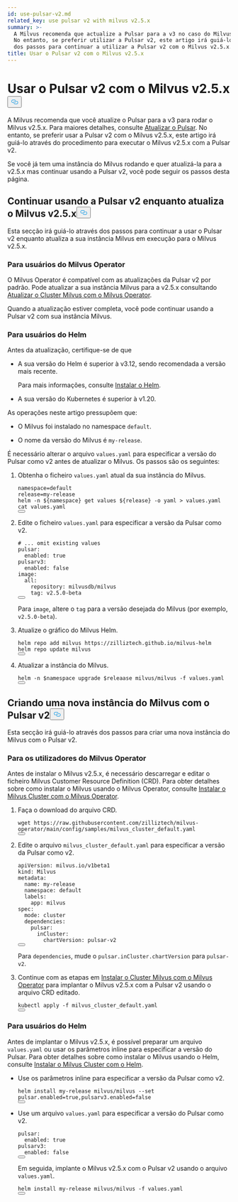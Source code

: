 ```yaml
---
id: use-pulsar-v2.md
related_key: use pulsar v2 with milvus v2.5.x
summary: >-
  A Milvus recomenda que actualize a Pulsar para a v3 no caso do Milvus v2.5.x.
  No entanto, se preferir utilizar a Pulsar v2, este artigo irá guiá-lo através
  dos passos para continuar a utilizar a Pulsar v2 com o Milvus v2.5.x.
title: Usar o Pulsar v2 com o Milvus v2.5.x
---
```

<h1 id="Use-Pulsar-v2-with-Milvus-v25x" class="common-anchor-header">Usar o Pulsar v2 com o Milvus v2.5.x<button data-href="#Use-Pulsar-v2-with-Milvus-v25x" class="anchor-icon" translate="no">
      <svg translate="no"
        aria-hidden="true"
        focusable="false"
        height="20"
        version="1.1"
        viewBox="0 0 16 16"
        width="16"
      >
        <path
          fill="#0092E4"
          fill-rule="evenodd"
          d="M4 9h1v1H4c-1.5 0-3-1.69-3-3.5S2.55 3 4 3h4c1.45 0 3 1.69 3 3.5 0 1.41-.91 2.72-2 3.25V8.59c.58-.45 1-1.27 1-2.09C10 5.22 8.98 4 8 4H4c-.98 0-2 1.22-2 2.5S3 9 4 9zm9-3h-1v1h1c1 0 2 1.22 2 2.5S13.98 12 13 12H9c-.98 0-2-1.22-2-2.5 0-.83.42-1.64 1-2.09V6.25c-1.09.53-2 1.84-2 3.25C6 11.31 7.55 13 9 13h4c1.45 0 3-1.69 3-3.5S14.5 6 13 6z"
        ></path>
      </svg>
    </button></h1><p>A Milvus recomenda que você atualize o Pulsar para a v3 para rodar o Milvus v2.5.x. Para maiores detalhes, consulte <a href="/docs/pt/upgrade-pulsar-v3.md">Atualizar o Pulsar</a>. No entanto, se preferir usar a Pulsar v2 com o Milvus v2.5.x, este artigo irá guiá-lo através do procedimento para executar o Milvus v2.5.x com a Pulsar v2.</p>
<p>Se você já tem uma instância do Milvus rodando e quer atualizá-la para a v2.5.x mas continuar usando a Pulsar v2, você pode seguir os passos desta página.</p>
<h2 id="Continue-using-Pulsar-v2-while-upgrading-Milvus-v25x" class="common-anchor-header">Continuar usando a Pulsar v2 enquanto atualiza o Milvus v2.5.x<button data-href="#Continue-using-Pulsar-v2-while-upgrading-Milvus-v25x" class="anchor-icon" translate="no">
      <svg translate="no"
        aria-hidden="true"
        focusable="false"
        height="20"
        version="1.1"
        viewBox="0 0 16 16"
        width="16"
      >
        <path
          fill="#0092E4"
          fill-rule="evenodd"
          d="M4 9h1v1H4c-1.5 0-3-1.69-3-3.5S2.55 3 4 3h4c1.45 0 3 1.69 3 3.5 0 1.41-.91 2.72-2 3.25V8.59c.58-.45 1-1.27 1-2.09C10 5.22 8.98 4 8 4H4c-.98 0-2 1.22-2 2.5S3 9 4 9zm9-3h-1v1h1c1 0 2 1.22 2 2.5S13.98 12 13 12H9c-.98 0-2-1.22-2-2.5 0-.83.42-1.64 1-2.09V6.25c-1.09.53-2 1.84-2 3.25C6 11.31 7.55 13 9 13h4c1.45 0 3-1.69 3-3.5S14.5 6 13 6z"
        ></path>
      </svg>
    </button></h2><p>Esta secção irá guiá-lo através dos passos para continuar a usar o Pulsar v2 enquanto atualiza a sua instância Milvus em execução para o Milvus v2.5.x.</p>
<h3 id="For-Milvus-Operator-users" class="common-anchor-header">Para usuários do Milvus Operator</h3><p>O Milvus Operator é compatível com as atualizações da Pulsar v2 por padrão. Pode atualizar a sua instância Milvus para a v2.5.x consultando <a href="/docs/pt/upgrade_milvus_cluster-operator.md">Atualizar o Cluster Milvus com o Milvus Operator</a>.</p>
<p>Quando a atualização estiver completa, você pode continuar usando a Pulsar v2 com sua instância Milvus.</p>
<h3 id="For-Helm-users" class="common-anchor-header">Para usuários do Helm</h3><p>Antes da atualização, certifique-se de que</p>
<ul>
<li><p>A sua versão do Helm é superior à v3.12, sendo recomendada a versão mais recente.</p>
<p>Para mais informações, consulte <a href="https://helm.sh/docs/intro/install/">Instalar o Helm</a>.</p></li>
<li><p>A sua versão do Kubernetes é superior à v1.20.</p></li>
</ul>
<p>As operações neste artigo pressupõem que:</p>
<ul>
<li><p>O Milvus foi instalado no namespace <code translate="no">default</code>.</p></li>
<li><p>O nome da versão do Milvus é <code translate="no">my-release</code>.</p></li>
</ul>
<p>É necessário alterar o arquivo <code translate="no">values.yaml</code> para especificar a versão do Pulsar como v2 antes de atualizar o Milvus. Os passos são os seguintes:</p>
<ol>
<li><p>Obtenha o ficheiro <code translate="no">values.yaml</code> atual da sua instância do Milvus.</p>
<pre><code translate="no" class="language-bash">namespace=default
release=my-release
helm -n <span class="hljs-variable">${namespace}</span> get values <span class="hljs-variable">${release}</span> -o yaml &gt; values.yaml
<span class="hljs-built_in">cat</span> values.yaml
<button class="copy-code-btn"></button></code></pre></li>
<li><p>Edite o ficheiro <code translate="no">values.yaml</code> para especificar a versão da Pulsar como v2.</p>
<pre><code translate="no" class="language-yaml"><span class="hljs-comment"># ... omit existing values</span>
<span class="hljs-attr">pulsar:</span>
  <span class="hljs-attr">enabled:</span> <span class="hljs-literal">true</span>
<span class="hljs-attr">pulsarv3:</span>
  <span class="hljs-attr">enabled:</span> <span class="hljs-literal">false</span>
<span class="hljs-attr">image:</span>
  <span class="hljs-attr">all:</span>
    <span class="hljs-attr">repository:</span> <span class="hljs-string">milvusdb/milvus</span>
    <span class="hljs-attr">tag:</span> <span class="hljs-string">v2.5.0-beta</span> 
<button class="copy-code-btn"></button></code></pre>
<p>Para <code translate="no">image</code>, altere o <code translate="no">tag</code> para a versão desejada do Milvus (por exemplo, <code translate="no">v2.5.0-beta</code>).</p></li>
<li><p>Atualize o gráfico do Milvus Helm.</p>
<pre><code translate="no" class="language-bash">helm repo add milvus https://zilliztech.github.io/milvus-helm
helm repo update milvus
<button class="copy-code-btn"></button></code></pre></li>
<li><p>Atualizar a instância do Milvus.</p>
<pre><code translate="no" class="language-bash">helm -n <span class="hljs-variable">$namespace</span> upgrade <span class="hljs-variable">$releaase</span> milvus/milvus -f values.yaml
<button class="copy-code-btn"></button></code></pre></li>
</ol>
<h2 id="Creating-a-new-Milvus-instance-with-Pulsar-v2" class="common-anchor-header">Criando uma nova instância do Milvus com o Pulsar v2<button data-href="#Creating-a-new-Milvus-instance-with-Pulsar-v2" class="anchor-icon" translate="no">
      <svg translate="no"
        aria-hidden="true"
        focusable="false"
        height="20"
        version="1.1"
        viewBox="0 0 16 16"
        width="16"
      >
        <path
          fill="#0092E4"
          fill-rule="evenodd"
          d="M4 9h1v1H4c-1.5 0-3-1.69-3-3.5S2.55 3 4 3h4c1.45 0 3 1.69 3 3.5 0 1.41-.91 2.72-2 3.25V8.59c.58-.45 1-1.27 1-2.09C10 5.22 8.98 4 8 4H4c-.98 0-2 1.22-2 2.5S3 9 4 9zm9-3h-1v1h1c1 0 2 1.22 2 2.5S13.98 12 13 12H9c-.98 0-2-1.22-2-2.5 0-.83.42-1.64 1-2.09V6.25c-1.09.53-2 1.84-2 3.25C6 11.31 7.55 13 9 13h4c1.45 0 3-1.69 3-3.5S14.5 6 13 6z"
        ></path>
      </svg>
    </button></h2><p>Esta secção irá guiá-lo através dos passos para criar uma nova instância do Milvus com o Pulsar v2.</p>
<h3 id="For-Milvus-Operator-users" class="common-anchor-header">Para os utilizadores do Milvus Operator</h3><p>Antes de instalar o Milvus v2.5.x, é necessário descarregar e editar o ficheiro Milvus Customer Resource Definition (CRD). Para obter detalhes sobre como instalar o Milvus usando o Milvus Operator, consulte <a href="/docs/pt/install_cluster-milvusoperator.md">Instalar o Milvus Cluster com o Milvus Operator</a>.</p>
<ol>
<li><p>Faça o download do arquivo CRD.</p>
<pre><code translate="no" class="language-bash">wget https://raw.githubusercontent.com/zilliztech/milvus-operator/main/config/samples/milvus_cluster_default.yaml
<button class="copy-code-btn"></button></code></pre></li>
<li><p>Edite o arquivo <code translate="no">milvus_cluster_default.yaml</code> para especificar a versão da Pulsar como v2.</p>
<pre><code translate="no" class="language-yaml"><span class="hljs-attr">apiVersion:</span> <span class="hljs-string">milvus.io/v1beta1</span>
<span class="hljs-attr">kind:</span> <span class="hljs-string">Milvus</span>
<span class="hljs-attr">metadata:</span>
  <span class="hljs-attr">name:</span> <span class="hljs-string">my-release</span>
  <span class="hljs-attr">namespace:</span> <span class="hljs-string">default</span>
  <span class="hljs-attr">labels:</span>
    <span class="hljs-attr">app:</span> <span class="hljs-string">milvus</span>
<span class="hljs-attr">spec:</span>
  <span class="hljs-attr">mode:</span> <span class="hljs-string">cluster</span>
  <span class="hljs-attr">dependencies:</span>
    <span class="hljs-attr">pulsar:</span>
      <span class="hljs-attr">inCluster:</span>
        <span class="hljs-attr">chartVersion:</span> <span class="hljs-string">pulsar-v2</span>
<button class="copy-code-btn"></button></code></pre>
<p>Para <code translate="no">dependencies</code>, mude o <code translate="no">pulsar.inCluster.chartVersion</code> para <code translate="no">pulsar-v2</code>.</p></li>
<li><p>Continue com as etapas em <a href="https://milvus.io/docs/install_cluster-milvusoperator.md#Deploy-Milvus">Instalar o Cluster Milvus com o Milvus Operator</a> para implantar o Milvus v2.5.x com a Pulsar v2 usando o arquivo CRD editado.</p>
<pre><code translate="no" class="language-bash">kubectl apply -f milvus_cluster_default.yaml
<button class="copy-code-btn"></button></code></pre></li>
</ol>
<h3 id="For-Helm-users" class="common-anchor-header">Para usuários do Helm</h3><p>Antes de implantar o Milvus v2.5.x, é possível preparar um arquivo <code translate="no">values.yaml</code> ou usar os parâmetros inline para especificar a versão do Pulsar. Para obter detalhes sobre como instalar o Milvus usando o Helm, consulte <a href="/docs/pt/install_cluster-helm.md">Instalar o Milvus Cluster com o Helm</a>.</p>
<ul>
<li><p>Use os parâmetros inline para especificar a versão da Pulsar como v2.</p>
<pre><code translate="no" class="language-bash">helm install my-release milvus/milvus --<span class="hljs-built_in">set</span> pulsar.enabled=<span class="hljs-literal">true</span>,pulsarv3.enabled=<span class="hljs-literal">false</span>
<button class="copy-code-btn"></button></code></pre></li>
<li><p>Use um arquivo <code translate="no">values.yaml</code> para especificar a versão do Pulsar como v2.</p>
<pre><code translate="no" class="language-yaml"><span class="hljs-attr">pulsar:</span>
  <span class="hljs-attr">enabled:</span> <span class="hljs-literal">true</span>
<span class="hljs-attr">pulsarv3:</span>
  <span class="hljs-attr">enabled:</span> <span class="hljs-literal">false</span>
<button class="copy-code-btn"></button></code></pre>
<p>Em seguida, implante o Milvus v2.5.x com o Pulsar v2 usando o arquivo <code translate="no">values.yaml</code>.</p>
<pre><code translate="no" class="language-bash">helm install my-release milvus/milvus -f values.yaml
<button class="copy-code-btn"></button></code></pre></li>
</ul>
